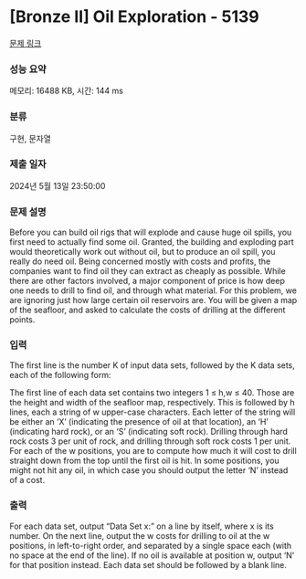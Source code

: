 # [Bronze II] Oil Exploration - 5139 

[문제 링크](https://www.acmicpc.net/problem/5139) 

### 성능 요약

메모리: 16488 KB, 시간: 144 ms

### 분류

구현, 문자열

### 제출 일자

2024년 5월 13일 23:50:00

### 문제 설명

<p>Before you can build oil rigs that will explode and cause huge oil spills, you first need to actually find some oil. Granted, the building and exploding part would theoretically work out without oil, but to produce an oil spill, you really do need oil. Being concerned mostly with costs and profits, the companies want to find oil they can extract as cheaply as possible. While there are other factors involved, a major component of price is how deep one needs to drill to find oil, and through what material. For this problem, we are ignoring just how large certain oil reservoirs are. You will be given a map of the seafloor, and asked to calculate the costs of drilling at the different points.</p>

### 입력 

 <p>The first line is the number K of input data sets, followed by the K data sets, each of the following form:</p>

<p>The first line of each data set contains two integers 1 ≤ h,w ≤ 40. Those are the height and width of the seafloor map, respectively. This is followed by h lines, each a string of w upper-case characters. Each letter of the string will be either an ‘X’ (indicating the presence of oil at that location), an ‘H’ (indicating hard rock), or an ‘S’ (indicating soft rock). Drilling through hard rock costs 3 per unit of rock, and drilling through soft rock costs 1 per unit. For each of the w positions, you are to compute how much it will cost to drill straight down from the top until the first oil is hit. In some positions, you might not hit any oil, in which case you should output the letter ‘N’ instead of a cost.</p>

### 출력 

 <p>For each data set, output “Data Set x:” on a line by itself, where x is its number. On the next line, output the w costs for drilling to oil at the w positions, in left-to-right order, and separated by a single space each (with no space at the end of the line). If no oil is available at position w, output ‘N’ for that position instead. Each data set should be followed by a blank line.</p>

